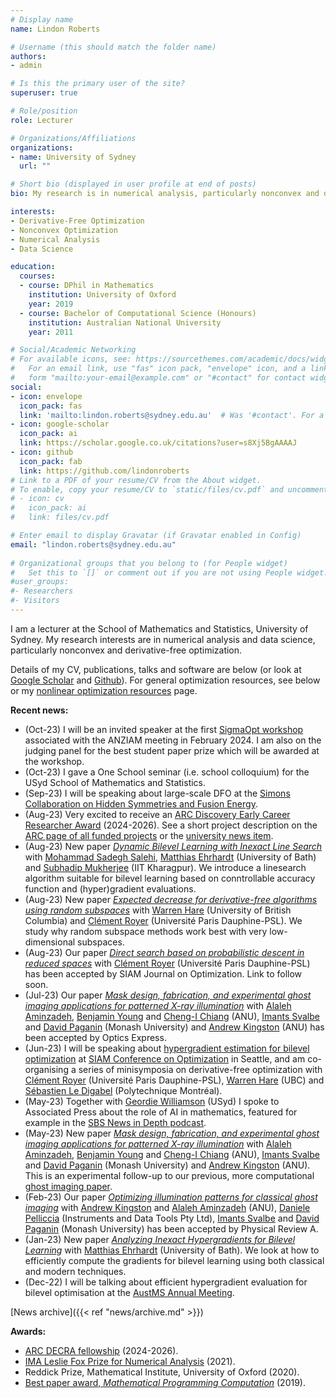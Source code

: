 ```yaml
---
# Display name
name: Lindon Roberts

# Username (this should match the folder name)
authors:
- admin

# Is this the primary user of the site?
superuser: true

# Role/position
role: Lecturer

# Organizations/Affiliations
organizations:
- name: University of Sydney
  url: ""

# Short bio (displayed in user profile at end of posts)
bio: My research is in numerical analysis, particularly nonconvex and derivative-free optimization.

interests:
- Derivative-Free Optimization
- Nonconvex Optimization
- Numerical Analysis
- Data Science

education:
  courses:
  - course: DPhil in Mathematics
    institution: University of Oxford
    year: 2019
  - course: Bachelor of Computational Science (Honours)
    institution: Australian National University
    year: 2011

# Social/Academic Networking
# For available icons, see: https://sourcethemes.com/academic/docs/widgets/#icons
#   For an email link, use "fas" icon pack, "envelope" icon, and a link in the
#   form "mailto:your-email@example.com" or "#contact" for contact widget.
social:
- icon: envelope
  icon_pack: fas
  link: 'mailto:lindon.roberts@sydney.edu.au'  # Was '#contact'. For a direct email link, use "mailto:test@example.org".
- icon: google-scholar
  icon_pack: ai
  link: https://scholar.google.co.uk/citations?user=s8Xj5BgAAAAJ
- icon: github
  icon_pack: fab
  link: https://github.com/lindonroberts
# Link to a PDF of your resume/CV from the About widget.
# To enable, copy your resume/CV to `static/files/cv.pdf` and uncomment the lines below.  
# - icon: cv
#   icon_pack: ai
#   link: files/cv.pdf

# Enter email to display Gravatar (if Gravatar enabled in Config)
email: "lindon.roberts@sydney.edu.au"
  
# Organizational groups that you belong to (for People widget)
#   Set this to `[]` or comment out if you are not using People widget.  
#user_groups:
#- Researchers
#- Visitors
---
```


I am a lecturer at the School of Mathematics and Statistics, University of Sydney. My research interests are in numerical analysis and data science, particularly nonconvex and derivative-free optimization. 

Details of my CV, publications, talks and software are below (or look at [Google Scholar](https://scholar.google.co.uk/citations?user=s8Xj5BgAAAAJ) and [Github](https://github.com/lindonroberts)). For general optimization resources, see below or my [nonlinear optimization resources](opt/) page.

**Recent news:**

- (Oct-23) I will be an invited speaker at the first [SigmaOpt workshop](https://www.mathematics.org.au/sys/pages/plain.php?page_id=25&conf_id=61) associated with the ANZIAM meeting in February 2024. I am also on the judging panel for the best student paper prize which will be awarded at the workshop. 
- (Oct-23) I gave a One School seminar (i.e. school colloquium) for the USyd School of Mathematics and Statistics.
- (Sep-23) I will be speaking about large-scale DFO at the [Simons Collaboration on Hidden Symmetries and Fusion Energy](https://hiddensymmetries.princeton.edu/meetings/simons-hour-talks).
- (Aug-23) Very excited to receive an [ARC Discovery Early Career Researcher Award](https://www.arc.gov.au/funding-research/funding-schemes/discovery-program/discovery-early-career-researcher-award-decra) (2024-2026). See a short project description on the [ARC page of all funded projects](https://rms.arc.gov.au/RMS/Report/Download/Report/1b0c8b2e-7bb0-4f2d-8f52-ad207cfbb41d/252) or the [university news item](https://www.sydney.edu.au/news-opinion/news/2023/08/28/early-career-researchers-awarded-5-1m-funding.html).
- (Aug-23) New paper [*Dynamic Bilevel Learning with Inexact Line Search*](https://arxiv.org/abs/2308.10098) with [Mohammad Sadegh Salehi](https://mohammadsadeghsalehi.github.io/), [Matthias Ehrhardt](https://mehrhardt.github.io/) (University of Bath) and [Subhadip Mukherjee](https://sites.google.com/view/subhadip-mukherjee/home) (IIT Kharagpur). We introduce a linesearch algorithm suitable for bilevel learning based on conntrollable accuracy function and (hyper)gradient evaluations.
- (Aug-23) New paper [*Expected decrease for derivative-free algorithms using random subspaces*](https://arxiv.org/abs/2308.04734) with [Warren Hare](https://cmps.ok.ubc.ca/about/contact/warren-hare/) (University of British Columbia) and [Clément Royer](https://www.lamsade.dauphine.fr/~croyer/) (Université Paris Dauphine-PSL). We study why random subspace methods work best with very low-dimensional subspaces.
- (Aug-23) Our paper [*Direct search based on probabilistic descent in reduced spaces*](https://arxiv.org/abs/2204.01275) with [Clément Royer](https://www.lamsade.dauphine.fr/~croyer/) (Université Paris Dauphine-PSL) has been accepted by SIAM Journal on Optimization. Link to follow soon. 
- (Jul-23) Our paper [*Mask design, fabrication, and experimental ghost imaging applications for patterned X-ray illumination*](https://doi.org/10.1364/OE.495024) with [Alaleh Aminzadeh](https://physics.anu.edu.au/contact/people/profile.php?ID=2927), [Benjamin Young](https://physics.anu.edu.au/contact/people/profile.php?ID=1150) and [Cheng-I Chiang](https://physics.anu.edu.au/contact/people/profile.php?ID=3077) (ANU), [Imants Svalbe](https://research.monash.edu/en/persons/imants-svalbe) and [David Paganin](https://www.monash.edu/science/schools/physics/research/research-areas?a=64532) (Monash University) and [Andrew Kingston](https://physics.anu.edu.au/contact/people/profile.php?ID=67) (ANU) has been accepted by Optics Express.
- (Jun-23) I will be speaking about [hypergradient estimation for bilevel optimization](https://arxiv.org/abs/2301.04764) at [SIAM Conference on Optimization](https://www.siam.org/conferences/cm/conference/op23) in Seattle, and am co-organising a series of minisymposia on derivative-free optimization with [Clément Royer](https://www.lamsade.dauphine.fr/~croyer/) (Université Paris Dauphine-PSL), [Warren Hare](https://cmps.ok.ubc.ca/about/contact/warren-hare/) (UBC) and [Sébastien Le Digabel](https://www.gerad.ca/Sebastien.Le.Digabel/) (Polytechnique Montréal).
- (May-23) Together with [Geordie Williamson](https://www.maths.usyd.edu.au/u/geordie/) (USyd) I spoke to Associated Press about the role of AI in mathematics, featured for example in the [SBS News in Depth podcast](https://www.sbs.com.au/news/podcast-episode/mathematicians-say-artificial-intelligence-just-doesnt-add-up/jfvzbolc3).
- (May-23) New paper [*Mask design, fabrication, and experimental ghost imaging applications for patterned X-ray illumination*](https://doi.org/10.1364/OE.495024) with [Alaleh Aminzadeh](https://physics.anu.edu.au/contact/people/profile.php?ID=2927), [Benjamin Young](https://physics.anu.edu.au/contact/people/profile.php?ID=1150) and [Cheng-I Chiang](https://physics.anu.edu.au/contact/people/profile.php?ID=3077) (ANU), [Imants Svalbe](https://research.monash.edu/en/persons/imants-svalbe) and [David Paganin](https://www.monash.edu/science/schools/physics/research/research-areas?a=64532) (Monash University) and [Andrew Kingston](https://physics.anu.edu.au/contact/people/profile.php?ID=67) (ANU). This is an experimental follow-up to our previous, more computational [ghost imaging paper](https://dx.doi.org/10.1103/PhysRevA.107.023524). 
- (Feb-23) Our paper [*Optimizing illumination patterns for classical ghost imaging*](https://dx.doi.org/10.1103/PhysRevA.107.023524) with [Andrew Kingston](https://physics.anu.edu.au/contact/people/profile.php?ID=67) and [Alaleh Aminzadeh](https://physics.anu.edu.au/contact/people/profile.php?ID=2927) (ANU), [Daniele Pelliccia](https://www.idtools.com.au/about/) (Instruments and Data Tools Pty Ltd), [Imants Svalbe](https://research.monash.edu/en/persons/imants-svalbe) and [David Paganin](https://www.monash.edu/science/schools/physics/research/research-areas?a=64532) (Monash University) has been accepted by Physical Review A.
- (Jan-23) New paper [*Analyzing Inexact Hypergradients for Bilevel Learning*](https://arxiv.org/abs/2301.04764) with [Matthias Ehrhardt](https://mehrhardt.github.io/) (University of Bath). We look at how to efficiently compute the gradients for bilevel learning using both classical and modern techniques.
- (Dec-22) I will be talking about efficient hypergradient evaluation for bilevel optimisation at the [AustMS Annual Meeting](https://conference.unsw.edu.au/en/austms2022). 

[News archive]({{< ref "news/archive.md" >}})

**Awards:**

- [ARC DECRA fellowship](https://www.arc.gov.au/funding-research/funding-schemes/discovery-program/discovery-early-career-researcher-award-decra) (2024-2026).
- [IMA Leslie Fox Prize for Numerical Analysis](https://ima.org.uk/awards-medals/ima-leslie-fox-prize-numerical-analysis/) (2021).
- Reddick Prize, Mathematical Institute, University of Oxford (2020).
- [Best paper award, *Mathematical Programming Computation*](https://www.springer.com/journal/12532/updates/17226372) (2019).